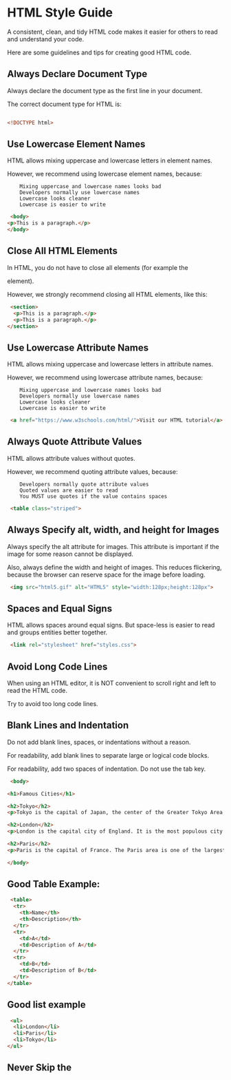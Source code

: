 # HTML Style Guide

A consistent, clean, and tidy HTML code makes it easier for others to read and understand your code.

Here are some guidelines and tips for creating good HTML code.

## Always Declare Document Type
Always declare the document type as the first line in your document.

The correct document type for HTML is:
```html

<!DOCTYPE html>

```

## Use Lowercase Element Names
HTML allows mixing uppercase and lowercase letters in element names.

However, we recommend using lowercase element names, because:
```
    Mixing uppercase and lowercase names looks bad
    Developers normally use lowercase names
    Lowercase looks cleaner
    Lowercase is easier to write
```

```html
 <body>
<p>This is a paragraph.</p>
</body> 
```

## Close All HTML Elements
In HTML, you do not have to close all elements (for example the <p> element).

However, we strongly recommend closing all HTML elements, like this:
```html
 <section>
  <p>This is a paragraph.</p>
  <p>This is a paragraph.</p>
</section> 
```

## Use Lowercase Attribute Names
HTML allows mixing uppercase and lowercase letters in attribute names.

However, we recommend using lowercase attribute names, because:
```
    Mixing uppercase and lowercase names looks bad
    Developers normally use lowercase names
    Lowercase looks cleaner
    Lowercase is easier to write
```

```html
 <a href="https://www.w3schools.com/html/">Visit our HTML tutorial</a> 
```

## Always Quote Attribute Values
HTML allows attribute values without quotes.

However, we recommend quoting attribute values, because:
```
    Developers normally quote attribute values
    Quoted values are easier to read
    You MUST use quotes if the value contains spaces
```

```html
 <table class="striped"> 
```

## Always Specify alt, width, and height for Images
Always specify the alt attribute for images. This attribute is important if the image for some reason cannot be displayed.

Also, always define the width and height of images. This reduces flickering, because the browser can reserve space for the image before loading.

```html
 <img src="html5.gif" alt="HTML5" style="width:128px;height:128px"> 
```

## Spaces and Equal Signs
HTML allows spaces around equal signs. But space-less is easier to read and groups entities better together.
```html
 <link rel="stylesheet" href="styles.css"> 
```

## Avoid Long Code Lines
When using an HTML editor, it is NOT convenient to scroll right and left to read the HTML code.

Try to avoid too long code lines.

## Blank Lines and Indentation
Do not add blank lines, spaces, or indentations without a reason.

For readability, add blank lines to separate large or logical code blocks.

For readability, add two spaces of indentation. Do not use the tab key.
```html
 <body>

<h1>Famous Cities</h1>

<h2>Tokyo</h2>
<p>Tokyo is the capital of Japan, the center of the Greater Tokyo Area, and the most populous metropolitan area in the world.</p>

<h2>London</h2>
<p>London is the capital city of England. It is the most populous city in the United Kingdom.</p>

<h2>Paris</h2>
<p>Paris is the capital of France. The Paris area is one of the largest population centers in Europe.</p>

</body> 
```

## Good Table Example:
```html
 <table>
  <tr>
    <th>Name</th>
    <th>Description</th>
  </tr>
  <tr>
    <td>A</td>
    <td>Description of A</td>
  </tr>
  <tr>
    <td>B</td>
    <td>Description of B</td>
  </tr>
</table> 
```

## Good list example
```html
 <ul>
  <li>London</li>
  <li>Paris</li>
  <li>Tokyo</li>
</ul> 
```

## Never Skip the <title> Element
```
The <title> element is required in HTML.

The contents of a page title is very important for search engine optimization (SEO)! The page title is used by search engine algorithms to decide the order when listing pages in search results.

The <title> element:

    defines a title in the browser toolbar
    provides a title for the page when it is added to favorites
    displays a title for the page in search-engine results

So, try to make the title as accurate and meaningful as possible: 
```

```html
<title>HTML Style Guide and Coding Conventions</title>
```

## Omitting <html> and <body>?
```html
An HTML page will validate without the <html> and <body> tags:
```

```html
 <!DOCTYPE html>
<head>
  <title>Page Title</title>
</head>

<h1>This is a heading</h1>
<p>This is a paragraph.</p> 
```

```
However, we strongly recommend to always add the <html> and <body> tags!

Omitting <body> can produce errors in older browsers.

Omitting <html> and <body> can also crash DOM and XML software.
```

## Omitting <head>?
```
The HTML <head> tag can also be omitted.

Browsers will add all elements before <body>, to a default <head> element.
```

```html
 <!DOCTYPE html>
<html>
<title>Page Title</title>
<body>

<h1>This is a heading</h1>
<p>This is a paragraph.</p>

</body>
</html> 
```

```
However, we recommend using the <head> tag.
```

## Close Empty HTML Elements?
In HTML, it is optional to close empty elements.
```html
 <meta charset="utf-8"> 
  <meta charset="utf-8" /> 
```
If you expect XML/XHTML software to access your page, keep the closing slash (/), because it is required in XML and XHTML.

## Add the lang Attribute
```
You should always include the lang attribute inside the <html> tag, to declare the language of the Web page. This is meant to assist search engines and browsers.
```

```html
 <!DOCTYPE html>
<html lang="en-us">
<head>
  <title>Page Title</title>
</head>
<body>

<h1>This is a heading</h1>
<p>This is a paragraph.</p>

</body>
</html> 
```

## Meta Data
```
To ensure proper interpretation and correct search engine indexing, both the language and the character encoding <meta charset="charset"> should be defined as early as possible in an HTML document:
```
```html

<!DOCTYPE html>
<html lang="en-us">
<head>
  <meta charset="UTF-8">
  <title>Page Title</title>
</head>

```

## Setting The Viewport
```
The viewport is the user's visible area of a web page. It varies with the device - it will be smaller on a mobile phone than on a computer screen.

You should include the following <meta> element in all your web pages:
```

```html

<meta name="viewport" content="width=device-width, initial-scale=1.0">

```

This gives the browser instructions on how to control the page's dimensions and scaling.

The width=device-width part sets the width of the page to follow the screen-width of the device (which will vary depending on the device).

The initial-scale=1.0 part sets the initial zoom level when the page is first loaded by the browser.

## HTML Comments
Short comments should be written on one line, like this:
```html
<!-- This is a comment -->
```

Comments that spans more than one line, should be written like this:
```html
<!--
  This is a long comment example. This is a long comment example.
  This is a long comment example. This is a long comment example.
-->
```

Long comments are easier to observe if they are indented with two spaces.

## Using Style Sheets
Use simple syntax for linking to style sheets (the type attribute is not necessary):
```html

<link rel="stylesheet" href="styles.css">

```

Short CSS rules can be written compressed, like this:
```css
 p.intro {font-family:Verdana;font-size:16em;}
```

Long CSS rules should be written over multiple lines:
```css
body {
  background-color: lightgrey;
  font-family: "Arial Black", Helvetica, sans-serif;
  font-size: 16em;
  color: black;
}
```

```

    Place the opening bracket on the same line as the selector
    Use one space before the opening bracket
    Use two spaces of indentation
    Use semicolon after each property-value pair, including the last
    Only use quotes around values if the value contains spaces
    Place the closing bracket on a new line, without leading spaces

```

## Loading JavaScript in HTML
Use simple syntax for loading external scripts (the type attribute is not necessary):
```html

<script src="myscript.js">

```

## Accessing HTML Elements with JavaScript
Using "untidy" HTML code can result in JavaScript errors.

These two JavaScript statements will produce different results:

```javascript
 getElementById("Demo").innerHTML = "Hello";

getElementById("demo").innerHTML = "Hello";
```

## Use Lower Case File Names
Some web servers (Apache, Unix) are case sensitive about file names: "london.jpg" cannot be accessed as "London.jpg".

Other web servers (Microsoft, IIS) are not case sensitive: "london.jpg" can be accessed as "London.jpg".

If you use a mix of uppercase and lowercase, you have to be aware of this.

If you move from a case-insensitive to a case-sensitive server, even small errors will break your web!

To avoid these problems, always use lowercase file names!

## File Extensions
HTML files should have a .html extension (.htm is allowed).

CSS files should have a .css extension.

JavaScript files should have a .js extension.

## Differences Between .htm and .html?
There is no difference between the .htm and .html file extensions!

Both will be treated as HTML by any web browser and web server.

## Default Filenames
When a URL does not specify a filename at the end (like "https://www.w3schools.com/"), the server just adds a default filename, such as "index.html", "index.htm", "default.html", or "default.htm".

If your server is configured only with "index.html" as the default filename, your file must be named "index.html", and not "default.html".

However, servers can be configured with more than one default filename; usually you can set up as many default filenames as you want.

